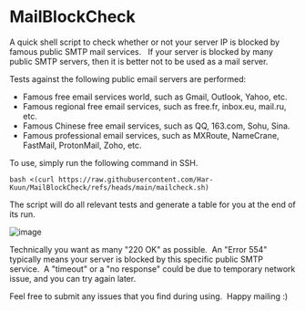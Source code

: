 # MailBlockCheck
A quick shell script to check whether or not your server IP is blocked by famous public SMTP mail services.&nbsp;&nbsp;
If your server is blocked by many public SMTP servers, then it is better not to be used as a mail server.

Tests against the following public email servers are performed:
* Famous free email services world, such as Gmail, Outlook, Yahoo, etc.
* Famous regional free email services, such as free.fr, inbox.eu, mail.ru, etc.
* Famous Chinese free email services, such as QQ, 163.com, Sohu, Sina.
* Famous professional email services, such as MXRoute, NameCrane, FastMail, ProtonMail, Zoho, etc.

To use, simply run the following command in SSH.
```
bash <(curl https://raw.githubusercontent.com/Har-Kuun/MailBlockCheck/refs/heads/main/mailcheck.sh)
```
The script will do all relevant tests and generate a table for you at the end of its run.

![image](https://github.com/user-attachments/assets/9a518501-5337-463c-b823-87787b3a4401)

Technically you want as many "220 OK" as possible.&nbsp;&nbsp;An "Error 554" typically means your server is blocked by this specific public SMTP service.&nbsp;&nbsp;A "timeout" or a "no response" could be due to temporary network issue, and you can try again later.

Feel free to submit any issues that you find during using.&nbsp;&nbsp;Happy mailing :)
